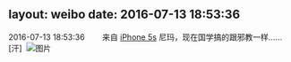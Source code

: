 layout: weibo
date: 2016-07-13 18:53:36
---
<meta name="referrer" content="no-referrer" />

2016-07-13 18:53:36  &nbsp;&nbsp;&nbsp;&nbsp;&nbsp;&nbsp; 来自 <a href="sinaweibo://customweibosource" rel="nofollow">iPhone 5s</a>
尼玛，现在国学搞的跟邪教一样……[汗] ​​​
![图片](https://ww1.sinaimg.cn/large/6d2a6003jw1f5sh7nmumxj20zk0qoal9.jpg)
